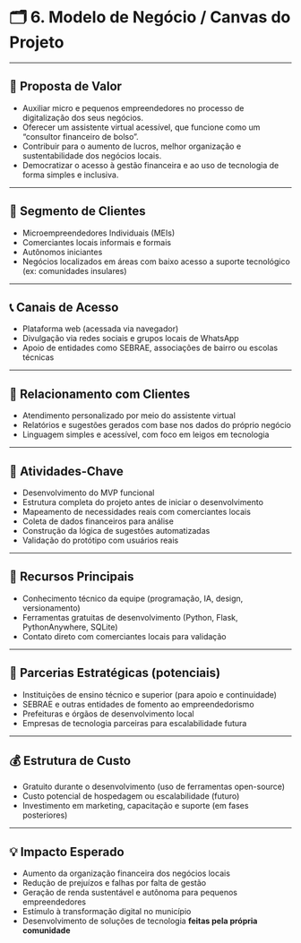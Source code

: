 # 🗂️ 6. Modelo de Negócio / Canvas do Projeto

---

## 🎯 Proposta de Valor

- Auxiliar micro e pequenos empreendedores no processo de digitalização dos seus negócios.
- Oferecer um assistente virtual acessível, que funcione como um “consultor financeiro de bolso”.
- Contribuir para o aumento de lucros, melhor organização e sustentabilidade dos negócios locais.
- Democratizar o acesso à gestão financeira e ao uso de tecnologia de forma simples e inclusiva.

---

## 👥 Segmento de Clientes

- Microempreendedores Individuais (MEIs)
- Comerciantes locais informais e formais
- Autônomos iniciantes
- Negócios localizados em áreas com baixo acesso a suporte tecnológico (ex: comunidades insulares)

---

## 📞 Canais de Acesso

- Plataforma web (acessada via navegador)
- Divulgação via redes sociais e grupos locais de WhatsApp
- Apoio de entidades como SEBRAE, associações de bairro ou escolas técnicas

---

## 💬 Relacionamento com Clientes

- Atendimento personalizado por meio do assistente virtual
- Relatórios e sugestões gerados com base nos dados do próprio negócio
- Linguagem simples e acessível, com foco em leigos em tecnologia

---

## 🔑 Atividades-Chave

- Desenvolvimento do MVP funcional
- Estrutura completa do projeto antes de iniciar o desenvolvimento
- Mapeamento de necessidades reais com comerciantes locais
- Coleta de dados financeiros para análise
- Construção da lógica de sugestões automatizadas
- Validação do protótipo com usuários reais

---

## 🧠 Recursos Principais

- Conhecimento técnico da equipe (programação, IA, design, versionamento)
- Ferramentas gratuitas de desenvolvimento (Python, Flask, PythonAnywhere, SQLite)
- Contato direto com comerciantes locais para validação

---

## 🤝 Parcerias Estratégicas (potenciais)

- Instituições de ensino técnico e superior (para apoio e continuidade)
- SEBRAE e outras entidades de fomento ao empreendedorismo
- Prefeituras e órgãos de desenvolvimento local
- Empresas de tecnologia parceiras para escalabilidade futura

---

## 💰 Estrutura de Custo

- Gratuito durante o desenvolvimento (uso de ferramentas open-source)
- Custo potencial de hospedagem ou escalabilidade (futuro)
- Investimento em marketing, capacitação e suporte (em fases posteriores)

---

## 💡 Impacto Esperado

- Aumento da organização financeira dos negócios locais
- Redução de prejuízos e falhas por falta de gestão
- Geração de renda sustentável e autônoma para pequenos empreendedores
- Estímulo à transformação digital no município
- Desenvolvimento de soluções de tecnologia **feitas pela própria comunidade**

